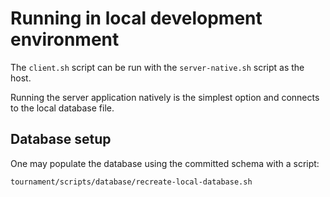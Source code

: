 # Running in local development environment

The `client.sh` script can be run with the `server-native.sh` script as the host.

Running the server application natively is the simplest option and connects to the local database file.

## Database setup

One may populate the database using the committed schema with a script:

    tournament/scripts/database/recreate-local-database.sh
